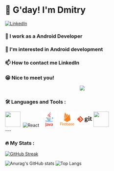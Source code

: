 # 👋 G'day! I'm Dmitry
<p align="left">
<a href="https://www.linkedin.com/in/dmitry-kotov-509a0a213/">
<img src="https://img.shields.io/badge/-LinkedIn-%233781da" alt="LinkedIn"/></a> 
<!--<a href="https://www.linkedin.com/in/dmitry-kotov-509a0a213/">
<img src="https://img.shields.io/badge/-Dribbble-%23ff5798" alt="Dribbble"/></a> 
<a href="https://www.twitter.com/TimOliverAU">
<img src="https://img.shields.io/badge/-Twitter-%231DA1F2" alt="Twitter" /></a> 
<a href="https://www.youtube.com/timXD">
<img src="https://img.shields.io/badge/-YouTube-%23FF0000" alt="YouTube" /></a> 
<a href="https://www.instagram.com/timoliver">
<img src="https://img.shields.io/badge/-Instagram-%23eb13a5" alt="Instagram" /></a> 
<a href="https://www.twitch.tv/timXD">
<img src="https://img.shields.io/badge/-Twitch-%239146FF" alt="Twitch" /></a> 
</p>-->
<img src="https://komarev.com/ghpvc/?username=dmitriykotov33&style=flat-square&color=blue" alt=""/> 
 
### :iphone: I work as a Android Developer 
### 👀 I'm interested in Android development
### 📫 How to contact me LinkedIn
### 😁 Nice to meet you!
  
  <div align="center">
  <img src="https://media-exp1.licdn.com/dms/image/C4E16AQHjVSMpyBx_8A/profile-displaybackgroundimage-shrink_200_800/0/1622492775242?e=1655337600&v=beta&t=UyIJKr-aIOCqOBkgjz0pXphem8U6tgyFfMnrBoaGESk"  />
</div>

### :hammer_and_wrench: Languages and Tools :

<div>
  <img src="https://cdn.jsdelivr.net/gh/devicons/devicon/icons/androidstudio/androidstudio-original.svg" width="50" height="50"/>&nbsp;
  <img src="https://cdn.jsdelivr.net/gh/devicons/devicon/icons/kotlin/kotlin-original-wordmark.svg" title="React" alt="React" width="50" height="50"/>&nbsp;
  <img src="https://github.com/devicons/devicon/blob/master/icons/java/java-original-wordmark.svg" title="Java" alt="Java" width="50" height="50"/>&nbsp;
  <img src="https://github.com/devicons/devicon/blob/master/icons/firebase/firebase-plain-wordmark.svg" title="Firebase" alt="Firebase" width="50" height="50"/>&nbsp;
  <img src="https://github.com/devicons/devicon/blob/master/icons/git/git-original-wordmark.svg" title="Git" **alt="Git" width="50" height="50"/>
  <img src="https://cdn.jsdelivr.net/gh/devicons/devicon/icons/postgresql/postgresql-original.svg" width="50" height="50" />
</div> 
---

### :fire: My Stats :
[![GitHub Streak](http://github-readme-streak-stats.herokuapp.com?user=dmitriykotov333&theme=light&background=ffffff)](https://git.io/streak-stats)

![Anurag's GitHub stats](https://github-readme-stats.vercel.app/api?username=dmitriykotov333&show_icons=true)
![Top Langs](https://github-readme-stats.vercel.app/api/top-langs/?username=dmitriykotov333&langs_count=8)

<!---
dmitriykotov333/dmitriykotov333 is a ✨ special ✨ repository because its `README.md` (this file) appears on your GitHub profile.
You can click the Preview link to take a look at your changes.
--->
